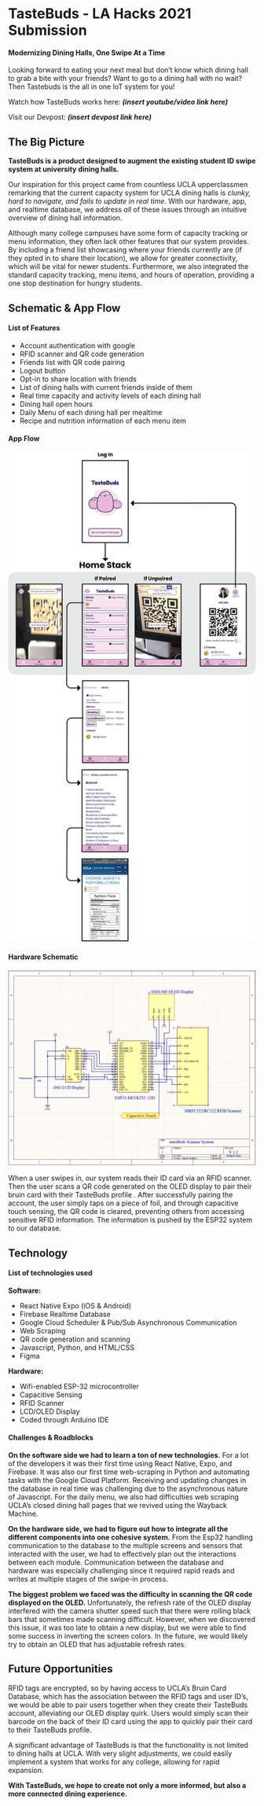 # TasteBuds - LA Hacks 2021 Submission
#### Modernizing Dining Halls, One Swipe At a Time

Looking forward to eating your next meal but don’t know which dining hall to grab a bite with your friends? Want to go to a dining hall with no wait? Then Tastebuds is the all in one IoT system for you! 

Watch how TasteBuds works here: ***(insert youtube/video link here)***

Visit our Devpost: ***(insert devpost link here)***

## The Big Picture

**TasteBuds is a product designed to augment the existing student ID swipe system at university dining halls.**

Our inspiration for this project came from countless UCLA upperclassmen remarking that the current capacity system for UCLA dining halls is *clunky, hard to navigate, and fails to update in real time*. With our hardware, app, and realtime database, we address *all* of these issues through an intuitive overview of dining hall information.

Although many college campuses have some form of capacity tracking or menu information, they often lack other features that our system provides. By including a friend list showcasing where your friends currently are (if they opted in to share their location), we allow for greater connectivity, which will be vital for newer students. Furthermore, we also integrated the standard capacity tracking, menu items, and hours of operation, providing a one stop destination for hungry students.

## Schematic & App Flow

#### List of Features

- Account authentication with google
- RFID scanner and QR code generation
- Friends list with QR code pairing
- Logout button
- Opt-in to share location with friends
- List of dining halls with current friends inside of them
- Real time capacity and activity levels of each dining hall
- Dining hall open hours
- Daily Menu of each dining hall per mealtime
- Recipe and nutrition information of each menu item

#### App Flow

![](./tasteBudsApp/assets/AppflowTasteBuds.png)

#### Hardware Schematic

![](./tasteBudsApp/assets/HardwareSchematic.png)

When a user swipes in, our system reads their ID card via an RFID scanner. Then the user scans a QR code generated on the OLED display to pair their bruin card with their TasteBuds profile . After successfully pairing the account, the user simply taps on a piece of foil, and through capacitive touch sensing, the QR code is cleared, preventing others from accessing sensitive RFID information. The information is pushed by the ESP32 system to our database.

## Technology

#### List of technologies used

**Software:**
- React Native Expo (iOS & Android)
- Firebase Realtime Database
- Google Cloud Scheduler & Pub/Sub Asynchronous Communication
- Web Scraping
- QR code generation and scanning
- Javascript, Python, and HTML/CSS
- Figma

**Hardware:**
- Wifi-enabled ESP-32 microcontroller
- Capacitive Sensing
- RFID Scanner
- LCD/OLED Display
- Coded through Arduino IDE

#### Challenges & Roadblocks

**On the software side we had to learn a ton of new technologies.** For a lot of the developers it was their first time using React Native, Expo, and Firebase. It was also our first time web-scraping in Python and automating tasks with the Google Cloud Platform. Receiving and updating changes in the database in real time was challenging due to the asynchronous nature of Javascript. For the daily menu, we also had difficulties web scraping UCLA’s closed dining hall pages that we revived using the Wayback Machine.

**On the hardware side, we had to figure out how to integrate all the different components into one cohesive system.** From the Esp32 handling communication to the database to the multiple screens and sensors that interacted with the user, we had to effectively plan out the interactions between each module. Communication between the database and hardware was especially challenging since it required rapid reads and writes at multiple stages of the swipe-in process. 

**The biggest problem we faced was the difficulty in scanning the QR code displayed on the OLED.** Unfortunately, the refresh rate of the OLED display interfered with the camera shutter speed such that there were rolling black bars that sometimes made scanning difficult. However, when we discovered this issue, it was too late to obtain a new display, but we were able to find some success in inverting the screen colors. In the future, we would likely try to obtain an OLED that has adjustable refresh rates. 

## Future Opportunities

RFID tags are encrypted, so by having access to UCLA’s Bruin Card Database, which has the association between the RFID tags and user ID’s,  we would be able to pair users together when they create their TasteBuds account, alleviating our OLED display quirk. Users would simply scan their barcode on the back of their ID card using the app to quickly pair their card to their TasteBuds profile.

A significant advantage of TasteBuds is that the functionality is not limited to dining halls at UCLA. With very slight adjustments, we could easily implement a system that works for any college, allowing for rapid expansion. 

**With TasteBuds, we hope to create not only a more informed, but also a more connected dining experience.**
